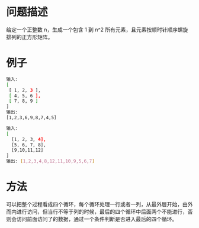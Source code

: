 # 问题描述

给定一个正整数 n，生成一个包含 1 到 n^2 所有元素，且元素按顺时针顺序螺旋排列的正方形矩阵。

# 例子

```bash
输入: 
[
 [ 1, 2, 3 ],
 [ 4, 5, 6 ],
 [ 7, 8, 9 ]
]
输出:
[1,2,3,6,9,8,7,4,5]

输入:
[
  [1, 2, 3, 4],
  [5, 6, 7, 8],
  [9,10,11,12]
]
输出: [1,2,3,4,8,12,11,10,9,5,6,7]
```

# 方法

可以把整个过程看成四个循环，每个循环处理一行或者一列，从最外层开始，由外而内进行访问，但当行不等于列的时候，最后的四个循环中后面两个不能进行，否则会访问前面访问了的数据，通过一个条件判断是否进入最后的四个循环。